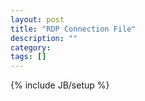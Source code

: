 ```yaml
---
layout: post
title: "RDP Connection File"
description: ""
category: 
tags: []
---
```

{% include JB/setup %}

